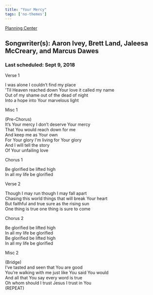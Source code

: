 ```yaml
---
title: "Your Mercy"
tags: ['no-themes']
---
```


[Planning Center](https://services.planningcenteronline.com/songs/16015471)

## Songwriter(s): Aaron Ivey, Brett Land, Jaleesa McCreary, and Marcus Dawes
### Last scheduled: Sept 9, 2018          

Verse 1  
  
I was alone I couldn’t find my place  
'Til Heaven reached down Your love it called my name  
Out of my shame out of the dead of night  
Into a hope into Your marvelous light  
  
Misc 1  
  
(Pre-Chorus)  
It’s Your mercy I don’t deserve Your mercy  
That You would reach down for me  
And keep me as Your own  
For Your glory I'm living for Your glory  
And I will tell the story  
Of Your unfailing love  
  
Chorus 1  
  
Be glorified be lifted high  
In all my life be glorified  
  
Verse 2  
  
Though I may run though I may fall apart  
Chasing this world things that will break Your heart  
But faithful and true sure as the rising sun  
One thing is true one thing is sure to come  
  
Chorus 2  
  
Be glorified be lifted high  
In all my life be glorified  
Be glorified be lifted high  
In all my life be glorified  
  
Misc 2  
  
(Bridge)  
I’ve tasted and seen that You are good  
You’re walking with me just like You said You would  
And all that You say every word is true  
Oh whom should I trust Jesus I trust in You  
(REPEAT)
